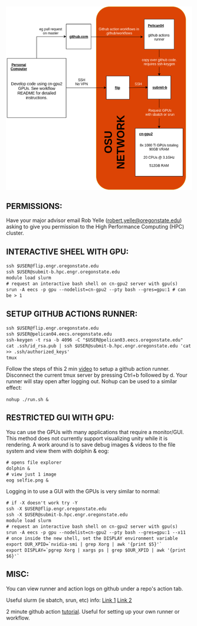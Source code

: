 ![cn-gpu2 chart](chart.png?raw=true "github action runner + gpu dev chart")

## PERMISSIONS:
Have your major advisor email Rob Yelle (robert.yelle@oregonstate.edu) asking to give you permission to the High Performance Computing (HPC) cluster. 

## INTERACTIVE SHEEL WITH GPU:
```
ssh $USER@flip.engr.oregonstate.edu 
ssh $USER@submit-b.hpc.engr.oregonstate.edu 
module load slurm 
# request an interactive bash shell on cn-gpu2 server with gpu(s) 
srun -A eecs -p gpu --nodelist=cn-gpu2 --pty bash --gres=gpu:1 # can be > 1 
```  
## SETUP GITHUB ACTIONS RUNNER:

```
ssh $USER@flip.engr.oregonstate.edu 
ssh $USER@pelican04.eecs.oregonstate.edu 
ssh-keygen -t rsa -b 4096 -C "$USER@pelican03.eecs.oregonstate.edu" 
cat .ssh/id_rsa.pub | ssh $USER@submit-b.hpc.engr.oregonstate.edu 'cat >> .ssh/authorized_keys' 
tmux 
```
Follow the steps of this 2 min [video](https://youtu.be/GHVSRc1BYCc%20Github%20Actions%20Tutorial) to setup a github action runner.
Disconnect the current tmux server by pressing Ctrl+b followed by d. Your runner will stay open after logging out. Nohup can be used to a similar effect: 

```nohup ./run.sh &```

## RESTRICTED GUI WITH GPU:

You can use the GPUs with many applications that require a monitor/GUI. This method does not currently support visualizing unity while it is rendering. A work around is to save debug images & videos to the file system and view them with dolphin & eog: 
 
```
# opens file explorer 
dolphin & 
# view just 1 image
eog selfie.png & 
```
Logging in to use a GUI with the GPUs is very similar to normal:
```
# if -X doesn't work try -Y
ssh -X $USER@flip.engr.oregonstate.edu
ssh -X $USER@submit-b.hpc.engr.oregonstate.edu 
module load slurm 
# request an interactive bash shell on cn-gpu2 server with gpu(s) 
srun -A eecs -p gpu --nodelist=cn-gpu2 --pty bash --gres=gpu:1 --x11
# once inside the new shell, set the DISPLAY environment variable
export OUR_XPID=`nvidia-smi | grep Xorg | awk '{print $5}'`
export DISPLAY=`pgrep Xorg | xargs ps | grep $OUR_XPID | awk '{print $6}'`
```

## MISC:
You can view runner and action logs on github under a repo's action tab.

Useful slurm (ie sbatch, srun, etc) info: [Link 1](https://it.engineering.oregonstate.edu/hpc/slurm-howto) [Link 2](https://cosine.oregonstate.edu/faqs/unix-hpc-cluster#faq-How-do-I-connect-to-the-cluster)

2 minute github action [tutorial](https://youtu.be/GHVSRc1BYCc%20Github%20Actions%20Tutorial). Useful for setting up your own runner or workflow.


 

 
